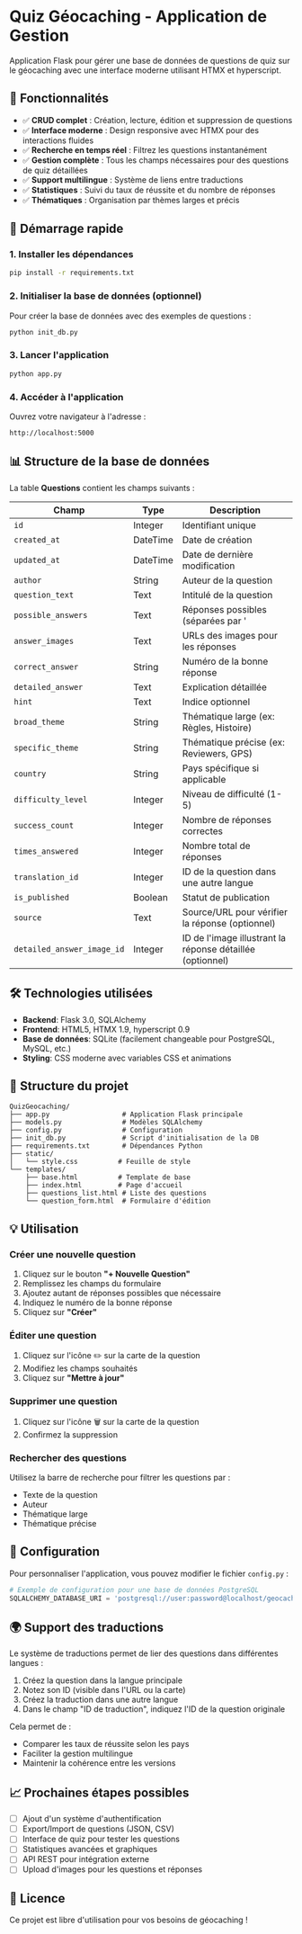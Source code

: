 # Quiz Géocaching - Application de Gestion

Application Flask pour gérer une base de données de questions de quiz sur le géocaching avec une interface moderne utilisant HTMX et hyperscript.

## 🎯 Fonctionnalités

- ✅ **CRUD complet** : Création, lecture, édition et suppression de questions
- ✅ **Interface moderne** : Design responsive avec HTMX pour des interactions fluides
- ✅ **Recherche en temps réel** : Filtrez les questions instantanément
- ✅ **Gestion complète** : Tous les champs nécessaires pour des questions de quiz détaillées
- ✅ **Support multilingue** : Système de liens entre traductions
- ✅ **Statistiques** : Suivi du taux de réussite et du nombre de réponses
- ✅ **Thématiques** : Organisation par thèmes larges et précis

## 🚀 Démarrage rapide

### 1. Installer les dépendances

```bash
pip install -r requirements.txt
```

### 2. Initialiser la base de données (optionnel)

Pour créer la base de données avec des exemples de questions :

```bash
python init_db.py
```

### 3. Lancer l'application

```bash
python app.py
```

### 4. Accéder à l'application

Ouvrez votre navigateur à l'adresse :
```
http://localhost:5000
```

## 📊 Structure de la base de données

La table **Questions** contient les champs suivants :

| Champ | Type | Description |
|-------|------|-------------|
| `id` | Integer | Identifiant unique |
| `created_at` | DateTime | Date de création |
| `updated_at` | DateTime | Date de dernière modification |
| `author` | String | Auteur de la question |
| `question_text` | Text | Intitulé de la question |
| `possible_answers` | Text | Réponses possibles (séparées par '|||') |
| `answer_images` | Text | URLs des images pour les réponses |
| `correct_answer` | String | Numéro de la bonne réponse |
| `detailed_answer` | Text | Explication détaillée |
| `hint` | Text | Indice optionnel |
| `broad_theme` | String | Thématique large (ex: Règles, Histoire) |
| `specific_theme` | String | Thématique précise (ex: Reviewers, GPS) |
| `country` | String | Pays spécifique si applicable |
| `difficulty_level` | Integer | Niveau de difficulté (1-5) |
| `success_count` | Integer | Nombre de réponses correctes |
| `times_answered` | Integer | Nombre total de réponses |
| `translation_id` | Integer | ID de la question dans une autre langue |
| `is_published` | Boolean | Statut de publication |
| `source` | Text | Source/URL pour vérifier la réponse (optionnel) |
| `detailed_answer_image_id` | Integer | ID de l'image illustrant la réponse détaillée (optionnel) |

## 🛠️ Technologies utilisées

- **Backend**: Flask 3.0, SQLAlchemy
- **Frontend**: HTML5, HTMX 1.9, hyperscript 0.9
- **Base de données**: SQLite (facilement changeable pour PostgreSQL, MySQL, etc.)
- **Styling**: CSS moderne avec variables CSS et animations

## 📁 Structure du projet

```
QuizGeocaching/
├── app.py                  # Application Flask principale
├── models.py               # Modèles SQLAlchemy
├── config.py               # Configuration
├── init_db.py              # Script d'initialisation de la DB
├── requirements.txt        # Dépendances Python
├── static/
│   └── style.css          # Feuille de style
└── templates/
    ├── base.html          # Template de base
    ├── index.html         # Page d'accueil
    ├── questions_list.html # Liste des questions
    └── question_form.html  # Formulaire d'édition
```

## 💡 Utilisation

### Créer une nouvelle question

1. Cliquez sur le bouton **"+ Nouvelle Question"**
2. Remplissez les champs du formulaire
3. Ajoutez autant de réponses possibles que nécessaire
4. Indiquez le numéro de la bonne réponse
5. Cliquez sur **"Créer"**

### Éditer une question

1. Cliquez sur l'icône ✏️ sur la carte de la question
2. Modifiez les champs souhaités
3. Cliquez sur **"Mettre à jour"**

### Supprimer une question

1. Cliquez sur l'icône 🗑️ sur la carte de la question
2. Confirmez la suppression

### Rechercher des questions

Utilisez la barre de recherche pour filtrer les questions par :
- Texte de la question
- Auteur
- Thématique large
- Thématique précise

## 🔧 Configuration

Pour personnaliser l'application, vous pouvez modifier le fichier `config.py` :

```python
# Exemple de configuration pour une base de données PostgreSQL
SQLALCHEMY_DATABASE_URI = 'postgresql://user:password@localhost/geocaching_quiz'
```

## 🌍 Support des traductions

Le système de traductions permet de lier des questions dans différentes langues :

1. Créez la question dans la langue principale
2. Notez son ID (visible dans l'URL ou la carte)
3. Créez la traduction dans une autre langue
4. Dans le champ "ID de traduction", indiquez l'ID de la question originale

Cela permet de :
- Comparer les taux de réussite selon les pays
- Faciliter la gestion multilingue
- Maintenir la cohérence entre les versions

## 📈 Prochaines étapes possibles

- [ ] Ajout d'un système d'authentification
- [ ] Export/Import de questions (JSON, CSV)
- [ ] Interface de quiz pour tester les questions
- [ ] Statistiques avancées et graphiques
- [ ] API REST pour intégration externe
- [ ] Upload d'images pour les questions et réponses

## 📝 Licence

Ce projet est libre d'utilisation pour vos besoins de géocaching !

